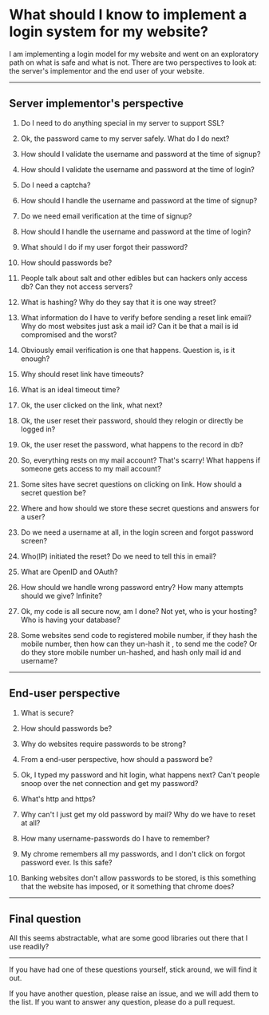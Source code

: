 What should I know to implement a login system for my website?
==============================================================


I am implementing a login model for my website and went on an exploratory path on what is safe and what is not. There are two perspectives to look at: the server's implementor and the end user of your website.


*****


Server implementor's perspective
--------------------------------

 1. Do I need to do anything special in my server to support SSL?

 2. Ok, the password came to my server safely. What do I do next?

 3. How should I validate the username and password at the time of signup?

 4. How should I validate the username and password at the time of login?

 5. Do I need a captcha? 

 6. How should I handle the username and password at the time of signup?

 7. Do we need email verification at the time of signup?

 8. How should I handle the username and password at the time of login?

 9. What should I do if my user forgot their password?

 10. How should passwords be?

 11. People talk about salt and other edibles but can hackers only access db? Can they not access servers?

 12. What is hashing? Why do they say that it is one way street?

 13. What information do I have to verify before sending a reset link email? Why do most websites just ask a mail id? Can it be that a mail is id compromised and the worst?

 14. Obviously email verification is one that happens. Question is, is it enough?

 15. Why should reset link have timeouts?

 16. What is an ideal timeout time?

 17. Ok, the user clicked on the link, what next?

 18. Ok, the user reset their password, should they relogin or directly be logged in?

 19. Ok, the user reset the password, what happens to the record in db?

 20. So, everything rests on my mail account? That's scarry! What happens if someone gets access to my mail account?

 21. Some sites have secret questions on clicking on link. How should a secret question be?

 22. Where and how should we store these secret questions and answers for a user?

 23. Do we need a username at all, in the login screen and forgot password screen? 

 24. Who(IP) initiated the reset? Do we need to tell this in email?

 25. What are OpenID and OAuth?

 26. How should we handle wrong password entry? How many attempts should we give? Infinite?

 27. Ok, my code is all secure now, am I done? Not yet, who is your hosting? Who is having your database?

 28. Some websites send code to registered mobile number, if they hash the mobile number, then how can they un-hash it , to send me the code? Or do they store mobile number un-hashed, and hash only mail id and username?


*****


End-user perspective
--------------------

 1. What is secure?

 2. How should passwords be?

 3. Why do websites require passwords to be strong?

 4. From a end-user perspective, how should a password be?

 5. Ok, I typed my password and hit login, what happens next? Can't people snoop over the net connection and get my password?

 6. What's http and https?

 7. Why can't I just get my old password by mail? Why do we have to reset at all?

 8. How many username-passwords do I have to remember?

 9. My chrome remembers all my passwords, and I don't click on forgot password ever. Is this safe?

 10. Banking websites don't allow passwords to be stored, is this something that the website has imposed, or it something that chrome does?



*****


Final question
--------------

All this seems abstractable, what are some good libraries out there that I use readily?





*****



If you have had one of these questions yourself, stick around, we will find it out. 

If you have another question, please raise an issue, and we will add them to the list. If you want to answer any question, please do a pull request.

